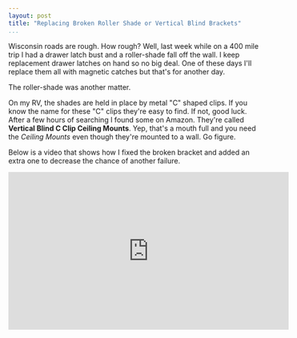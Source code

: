 ```yaml
---
layout: post  
title: "Replacing Broken Roller Shade or Vertical Blind Brackets"
...
```


Wisconsin roads are rough. How rough? Well, last week while on a 400 mile trip I had a drawer latch bust and a roller-shade fall off the wall. I keep replacement drawer latches on hand so no big deal. One of these days I'll replace them all with magnetic catches but that's for another day.

The roller-shade was another matter.

On my RV, the shades are held in place by metal "C" shaped clips. If you know the name for these "C" clips they're easy to find. If not, good luck. After a few hours of searching I found some on Amazon. They're called **Vertical Blind C Clip Ceiling Mounts**. Yep, that's a mouth full and you need the *Ceiling Mounts* even though they're mounted to a wall. Go figure.

Below is a video that shows how I fixed the broken bracket and added an extra one to decrease the chance of another failure.

<iframe width="560" height="315" src="https://www.youtube.com/embed/JiMZCpP52nA" frameborder="0" allow="accelerometer; autoplay; encrypted-media; gyroscope; picture-in-picture" allowfullscreen></iframe>